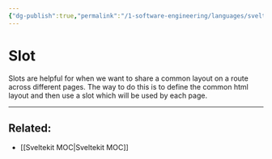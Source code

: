 ```yaml
---
{"dg-publish":true,"permalink":"/1-software-engineering/languages/svelte-kit/slot/","tags":["code/sveltekit"],"created":"2023-07-24T15:05:59.467-05:00","updated":"2023-10-04T07:22:02.444-05:00"}
---
```


# Slot

Slots are helpful for when we want to share a common layout on a route across different pages. The way to do this is to define the common html layout and then use a slot which will be used by each page.

---
## Related:
- [[Sveltekit MOC\|Sveltekit MOC]]